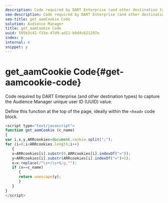 ```yaml
---
description: Code required by DART Enterprise (and other destination types) to capture the Audience Manager unique user ID (UUID) value.
seo-description: Code required by DART Enterprise (and other destination types) to capture the Audience Manager unique user ID (UUID) value.
seo-title: get_aamCookie Code
solution: Audience Manager
title: get_aamCookie Code
uuid: 505b3c42-f33e-47d9-ad11-b6d4cb21297e
index: y
internal: n
snippet: y
---
```


# get_aamCookie Code{#get-aamcookie-code}

Code required by DART Enterprise (and other destination types) to capture the Audience Manager unique user ID (UUID) value.

 Define this function at the top of the page, ideally within the `<head>` code block.

<!-- 

r_aam_de_cookie.xml

 -->

```js
<script type="text/javascript"> 
function get_aamCookie (c_name) 
{ 
var i,x,y,ARRcookies=document.cookie.split(";"); 
for (i=0;i<ARRcookies.length;i++) 
   { 
   x=ARRcookies[i].substr(0,ARRcookies[i].indexOf("=")); 
   y=ARRcookies[i].substr(ARRcookies[i].indexOf("=")+1); 
   x=x.replace(/^\s+|\s+$/g,""); 
   if (x==c_name) 
      { 
      return unescape(y); 
      } 
   } 
} 
</script>
```

